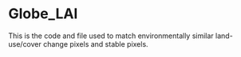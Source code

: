 # Globe_LAI
This is the code and file used to match environmentally similar land-use/cover change pixels and stable pixels.
